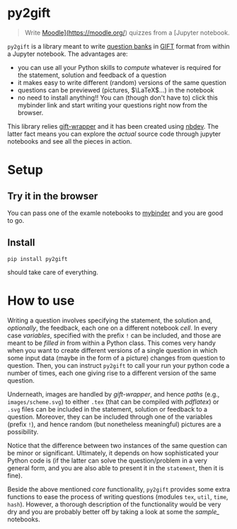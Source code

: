 # py2gift
> Write <a href='https://jupyter.org/'>Moodle](https://moodle.org/) quizzes from a [Jupyter</a> notebook.


`py2gift` is a library meant to write [question banks](https://docs.moodle.org/38/en/Question_bank) in [GIFT](https://docs.moodle.org/38/en/GIFT_format) format from within a Jupyter notebook. The advantages are:

* you can use all your Python skills to *compute* whatever is required for the statement, solution and feedback of a question
* it makes easy to write different (random) versions of the same question
* questions can be previewed (pictures, $\LaTeX$...) in the notebook
* no need to install anything!! You can (though don't have to) click this mybinder link and start writing your questions right now from the browser.

This library relies [gift-wrapper](https://github.com/manuvazquez/gift-wrapper) and it has been created using [nbdev](https://github.com/fastai/nbdev). The latter fact means you can explore the *actual* source code through jupyter notebooks and see all the pieces in action.

# Setup

## Try it in the browser

You can pass one of the examle notebooks to [mybinder](https://mybinder.org/) and you are good to go.

## Install

`pip install py2gift`

should take care of everything.

# How to use

Writing a question involves specifying the statement, the solution and, *optionally*, the feedback, each one on a different notebook *cell*. In every case *variables*, specified with the prefix `!` can be included, and those are meant to be *filled in* from within a Python class. This comes very handy when you want to create different versions of a single question in which some input data (maybe in the form of a picture) changes from question to question. Then, you can instruct `py2gift` to call your run your python code a number of times, each one giving rise to a different version of the same question.

Underneath, images are handled by *gift-wrapper*, and hence *paths* (e.g., `images/scheme.svg`) to either `.tex` (that can be compiled with *pdflatex*) or `.svg` files can be included in the statement, solution or feedback to a question. Moreover, they can be included through one of the variables (prefix `!`), and hence random (but nonetheless meaningful) pictures are a possibility.

Notice that the difference between two instances of the same question can be minor or significant. Ultimately, it depends on how sophisticated your Python code is (if the latter can solve the question/problem in a very general form, and you are also able to present it in the `statement`, then it is fine).

Beside the above mentioned *core* functionality, `py2gift` provides some extra functions to ease the process of writing questions (modules `tex`, `util`, `time`, `hash`). However, a thorough description of the functionality would be very dry and you are probably better off by taking a look at some the *sample_* notebooks.
